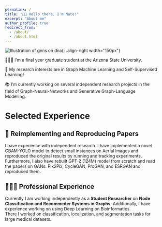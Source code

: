 ```yaml
---
permalink: /
title: "👋🏻 Hello there, I'm Nate!"
excerpt: "About me"
author_profile: true
redirect_from: 
  - /about/
  - /about.html
---
```


![Illustration of gnns on dna](/images/robot_dna_gnn.png){: .align-right width="150px"}

👨🏻‍💻 I'm a final year graduate student at the Arizona State University.

🔬 My research interests are in Graph Machine Learning and Self-Supervised Learning!

📚 I'm currently working on several independent research projects in the field of Graph-Neural-Networks and Generative Graph-Language Modelling.

# Selected Experience

## 📜 Reimplementing and Reproducing Papers
I have experience with independent research. I have implemented a novel CBAM-YOLO model to detect small instances on Aerial Images and reproduced the original results by running and tracking experiments.\
Furthermore, I also have rebuilt GPT-2 (124M) model from scratch and read the papers on GANs: Pix2Pix, CycleGAN, ProGAN, and ESRGAN and reproduced them.


## 👨🏻‍🔬 Professional Experience
Currently I am working independently as a **Student Researcher** on **Node Classification and Recommeder Systems in Graphs**.
Additionally, I have experience working on using Deep Learning on Bioinformatics.\
There I worked on classification, localization, and segmentation tasks for large medical datasets.

<!-- ## 📚 Teaching and Community Contributions -->
